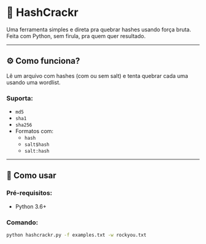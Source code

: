 # 🧠 HashCrackr

Uma ferramenta simples e direta pra quebrar hashes usando força bruta.  
Feita com Python, sem firula, pra quem quer resultado.

---

## ⚙️ Como funciona?

Lê um arquivo com hashes (com ou sem salt) e tenta quebrar cada uma usando uma wordlist.

### Suporta:
- `md5`
- `sha1`
- `sha256`
- Formatos com:
  - `hash`
  - `salt$hash`
  - `salt:hash`

---

## 🚀 Como usar

### Pré-requisitos:
- Python 3.6+

### Comando:

```bash
python hashcrackr.py -f examples.txt -w rockyou.txt
